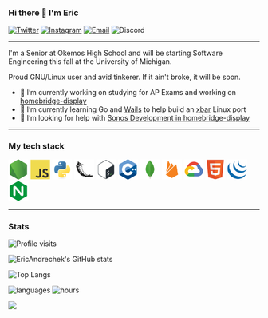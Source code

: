### Hi there 👋 I'm Eric
[![Twitter](https://img.shields.io/badge/Twitter-EricAndrechek-blue)](https://twitter.com/EricAndrechek) [![Instagram](https://img.shields.io/badge/Instagram-eric__andrechek-blue)](https://www.instagram.com/eric_andrechek/) [![Email](https://img.shields.io/badge/Email-eric@andrechek.com-blue)](mailto:eric@andrechek.com) ![Discord](https://img.shields.io/badge/Discord-Eric%231100-blue)

---

I'm a Senior at Okemos High School and will be starting Software Engineering this fall at the University of Michigan.

Proud GNU/Linux user and avid tinkerer. If it ain't broke, it will be soon.

- 🔭 I’m currently working on studying for AP Exams and working on [homebridge-display](https://github.com/EricAndrechek/homebridge-display)
- 🌱 I’m currently learning Go and [Wails](https://github.com/wailsapp/wails) to help build an [xbar](https://github.com/matryer/xbar/) Linux port
- 🤔 I’m looking for help with [Sonos Development in homebridge-display](https://github.com/EricAndrechek/homebridge-display/issues/32)

---

### My tech stack

<img src="https://raw.githubusercontent.com/devicons/devicon/master/icons/nodejs/nodejs-original.svg" alt="NodeJS" height="40" /> <img src="https://raw.githubusercontent.com/devicons/devicon/master/icons/javascript/javascript-original.svg" alt="JavaScript" height="40" /> <img src="https://raw.githubusercontent.com/devicons/devicon/master/icons/python/python-original.svg" alt="Python" height="40" /> <img src="https://raw.githubusercontent.com/devicons/devicon/master/icons/flask/flask-original.svg" alt="Flask" height="40" /> <img src="https://raw.githubusercontent.com/devicons/devicon/master/icons/bash/bash-original.svg" alt="Bash" height="40" /> <img src="https://raw.githubusercontent.com/devicons/devicon/master/icons/cplusplus/cplusplus-original.svg" alt="C++" height="40" /> <img src="https://raw.githubusercontent.com/devicons/devicon/master/icons/mongodb/mongodb-original.svg" alt="MongoDB" height="40" /> <img src="https://raw.githubusercontent.com/devicons/devicon/master/icons/firebase/firebase-plain.svg" alt="Firebase" height="40" /> <img src="https://raw.githubusercontent.com/devicons/devicon/master/icons/googlecloud/googlecloud-original.svg" alt="Google Cloud" height="40" /> <img src="https://raw.githubusercontent.com/devicons/devicon/master/icons/html5/html5-original.svg" alt="HTML5" height="40" /> <img src="https://raw.githubusercontent.com/devicons/devicon/master/icons/jquery/jquery-original.svg" alt="JQuery" height="40" /> <img src="https://raw.githubusercontent.com/devicons/devicon/master/icons/nginx/nginx-original.svg" alt="NGinx" height="40" />

---

### Stats
![Profile visits](https://komarev.com/ghpvc/?username=EricAndrechek)

![EricAndrechek's GitHub stats](https://github-readme-stats-two-kappa.vercel.app/api?username=EricAndrechek&show_icons=true&count_private=true)

![Top Langs](https://github-readme-stats-two-kappa.vercel.app/api/top-langs/?username=EricAndrechek&layout=compact)

<img src="https://wakatime.com/share/@EricAndrechek/f52574a6-e6c4-424c-ba6d-127ef86941e6.svg" alt="languages"  height="500" />

<img src="https://wakatime.com/share/@EricAndrechek/d09067d3-e9c4-4f98-a9a5-bbdd0ce4e794.svg" alt="hours" height="500" />

![](https://hit.yhype.me/github/profile?user_id=35144594)
